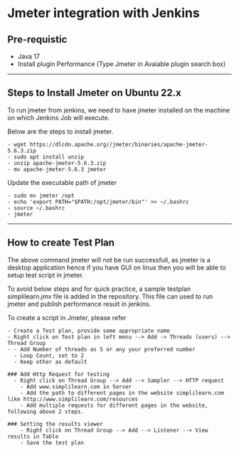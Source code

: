 # Jmeter integration with Jenkins

## Pre-requistic
- Java 17
- Install plugin Performance (Type Jmeter in Avaiable plugin search box)
----
## Steps to Install Jmeter on Ubuntu 22.x

To run jmeter from jenkins, we need to have jmeter installed on the machine on which Jenkins Job will execute. 

Below are the steps to install jmeter.
```shell
- wget https://dlcdn.apache.org//jmeter/binaries/apache-jmeter-5.6.3.zip
- sudo apt install unzip
- unzip apache-jmeter-5.6.3.zip
- mv apache-jmeter-5.6.3 jmeter
```
Update the executable path of jmeter
```shell
- sudo mv jmeter /opt
- echo 'export PATH="$PATH:/opt/jmeter/bin"' >> ~/.bashrc
- source ~/.bashrc
- jmeter
```
----

## How to create Test Plan

The above command jmeter will not be run successfull, as jmeter is a desktop application hence if you have GUI on 
linux then you will be able to setup test script in jmeter. 

To avoid below steps and for quick practice, a sample testplan simplilearn.jmx file is added in the repository. This file
can used to run jmeter and publish performance result in jenkins.

To create a script in Jmeter, please refer 
```
- Create a Test plan, provide some appropriate name
- Right click on Test plan in left menu --> Add -> Threads (users) --> Thread Group
- - Add Number of threads as 5 or any your preferred number
  - Loop Count, set to 2
  - Keep other as default 

### Add Http Request for testing
  - Right click on Thread Group --> Add --> Sampler --> HTTP request
	- Add www.simplilearn.com in Server
	- Add the path to different pages in the website simplilearn.com like http://www.simplilearn.com/resources
	- Add multiple requests for different pages in the website, following above 2 steps.

### Setting the results viewer 
	- Right click on Thread Group --> Add --> Listener --> View results in Table
	- Save the test plan
```

